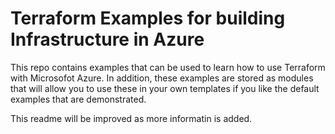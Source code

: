 # Terraform Examples for building Infrastructure in Azure

This repo contains examples that can be used to learn how to use Terraform with Microsofot Azure. In addition, these examples are stored as modules that will allow you to use these in your own templates if you like the default examples that are demonstrated.

This readme will be improved as more informatin is added.